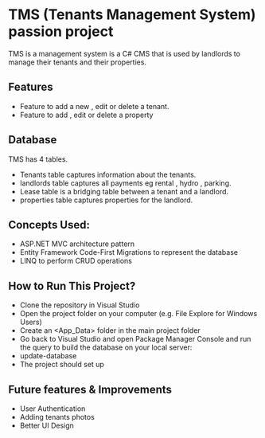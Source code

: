# TMS (Tenants Management System) passion project

TMS is a management system is a C# CMS that is used by landlords to manage their tenants and their properties.

## Features
- Feature to add a new , edit or delete a tenant.
- Feature to add , edit or delete a property

## Database

TMS has 4 tables.

- Tenants table captures information about the tenants.
- landlords table captures all payments eg rental , hydro , parking.
- Lease table is a bridging table between a tenant and a landlord.
- properties table captures properties for  the landlord.

## Concepts Used:

- ASP.NET MVC architecture pattern
- Entity Framework Code-First Migrations to represent the database
- LINQ to perform CRUD operations

## How to Run This Project?

- Clone the repository in Visual Studio
- Open the project folder on your computer (e.g. File Explore for Windows Users)
- Create an <App_Data> folder in the main project folder
- Go back to Visual Studio and open Package Manager Console and run the query to build the database on your local server:
- update-database
- The project should set up

## Future features & Improvements
- User Authentication
- Adding tenants photos
- Better UI Design

